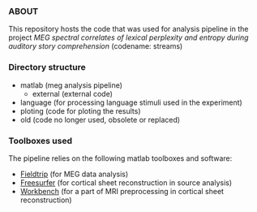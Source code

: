 ### ABOUT 

This repository hosts the code that was used for analysis pipeline in the project _MEG spectral correlates of lexical perplexity and entropy during auditory story comprehension_ (codename: streams)

### Directory structure

* matlab (meg analysis pipeline)
  * external (external code)
* language (for processing language stimuli used in the experiment)
* ploting (code for ploting the results)
* old (code no longer used, obsolete or replaced)

### Toolboxes used

The pipeline relies on the following matlab toolboxes and software:

* [Fieldtrip][Fieldtrip] (for MEG data analysis)
* [Freesurfer][Freesurfer] (for cortical sheet reconstruction in source analysis)
* [Workbench][Workbench] (for a part of MRI preprocessing in cortical sheet reconstruction)

[Fieldtrip]: http://fieldtriptoolbox.org
[Freesurfer]: https://surfer.nmr.mgh.harvard.edu
[Workbench]: http://www.humanconnectome.org/software/connectome-workbench


